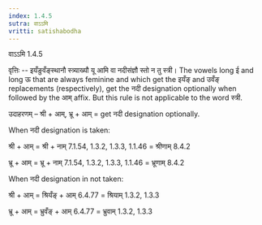 ```yaml
---
index: 1.4.5
sutra: वाऽऽमि
vritti: satishabodha
---
```



 वाऽऽमि 1.4.5 


वृत्तिः -- इयँङुवँङ्स्थानौ स्त्र्याख्यौ यू आमि वा नदीसंज्ञौ स्तो न तु स्त्री। The vowels long ई and long ऊ that are always feminine and which get the इयँङ् and उवँङ् replacements (respectively), get the नदी designation optionally when followed by the आम् affix. But this rule is not applicable to the word स्त्री. 


उदाहरणम् – श्री + आम्, भ्रू + आम् = get नदी designation optionally. 


When नदी designation is taken: 


श्री + आम् = श्री + नाम् 7.1.54, 1.3.2, 1.3.3, 1.1.46 = श्रीणाम् 8.4.2 


भ्रू + आम् = भ्रू + नाम् 7.1.54, 1.3.2, 1.3.3, 1.1.46 = भ्रूणाम् 8.4.2 


When नदी designation in not taken: 


श्री + आम् = श्रियँङ् + आम् 6.4.77 = श्रियाम् 1.3.2, 1.3.3 


भ्रू + आम् = भ्रुवँङ् + आम् 6.4.77 = भ्रुवाम् 1.3.2, 1.3.3 


